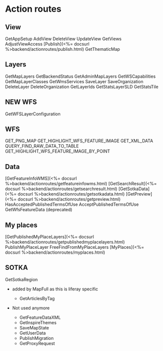 # Action routes

## View
GetAppSetup
AddView
DeleteView
UpdateView
GetViews
AdjustViewAccess
[Publish](<%= docsurl %>backend/actionroutes/publish.html)
GetThematicMap

## Layers
GetMapLayers
GetBackendStatus
GetAdminMapLayers
GetWSCapabilities
GetMapLayerClasses
GetWmsServices
SaveLayer
SaveOrganization
DeleteLayer
DeleteOrganization
GetLayerIds
GetStatsLayerSLD
GetStatsTile

## NEW WFS
GetWFSLayerConfiguration

## WFS
GET_PNG_MAP
GET_HIGHLIGHT_WFS_FEATURE_IMAGE
GET_XML_DATA
QUERY_FIND_RAW_DATA_TO_TABLE
GET_HIGHLIGHT_WFS_FEATURE_IMAGE_BY_POINT

## Data
[GetFeatureInfoWMS](<%= docsurl %>backend/actionroutes/getfeatureinfowms.html)
[GetSearchResult](<%= docsurl %>backend/actionroutes/getsearchresult.html)
[GetSotkaData](<%= docsurl %>backend/actionroutes/getsotkadata.html)
[GetPreview](<%= docsurl %>backend/actionroutes/getpreview.html)
HasAcceptedPublishedTermsOfUse
AcceptPublishedTermsOfUse
GetWfsFeatureData (deprecated)

## My places
[GetPublishedMyPlaceLayers](<%= docsurl %>backend/actionroutes/getpublishedmyplacelayers.html)
PublishMyPlaceLayer
FreeFindFromMyPlaceLayers
[MyPlaces](<%= docsurl %>backend/actionroutes/myplaces.html)

## SOTKA
GetSotkaRegion

* added by MapFull as this is liferay specific
    - GetArticlesByTag

* Not used anymore
    - GetFeatureDataXML
    - GetInspireThemes
    - SaveMapState
    - GetUserData
    - PublishMigration
    - GetProxyRequest